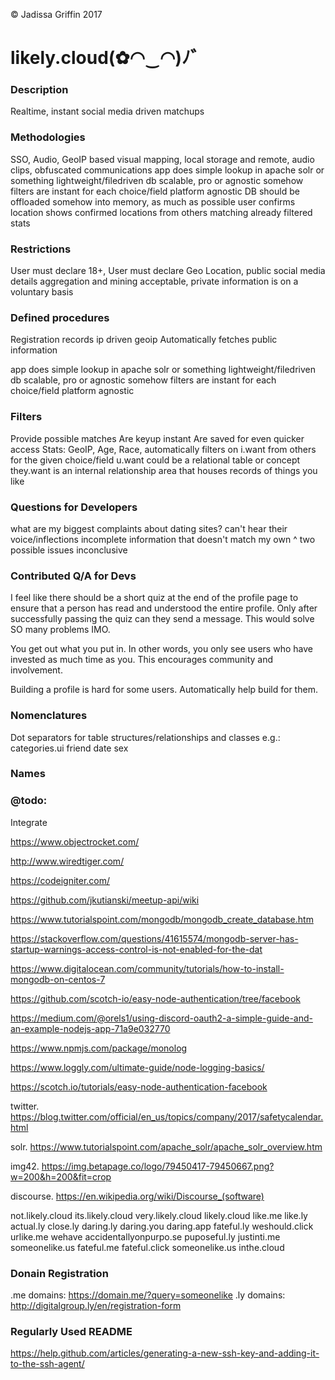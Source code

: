 &copy; Jadissa Griffin 2017
# likely.cloud(✿◠‿◠)ﾉ゛

### Description
Realtime, instant social media driven matchups

### Methodologies
SSO, Audio, GeoIP based visual mapping, local storage and remote, audio clips, obfuscated communications
app does simple lookup in apache solr or something lightweight/filedriven db
scalable, pro or agnostic somehow
filters are instant for each choice/field
platform agnostic
DB should be offloaded somehow into memory, as much as possible
user confirms location
shows confirmed locations from others matching already filtered stats

### Restrictions
User must declare 18+,
User must declare Geo Location, public social media details aggregation and mining acceptable, private information is on a voluntary basis

### Defined procedures
Registration records ip driven geoip
Automatically fetches public information

app does simple lookup in apache solr or something lightweight/filedriven db
scalable, pro or agnostic somehow
filters are instant for each choice/field
platform agnostic

### Filters
Provide possible  matches
Are keyup instant
Are saved for even quicker access
Stats: GeoIP, Age, Race, 
automatically filters on i.want from others for the given choice/field
u.want could be a relational table or concept
they.want is an internal relationship area that houses records of things you like

### Questions for Developers
what are my biggest complaints about dating sites?
can't hear their voice/inflections
incomplete information that doesn't match my own
^ two possible issues
inconclusive

### Contributed Q/A for Devs
I feel like there should be a short quiz at the end of the profile page to ensure that a person has read and understood the entire profile. Only after successfully passing the quiz can they send a message. This would solve SO many problems IMO.

You get out what you put in. In other words, you only see users who have invested as much time as you. This encourages community and involvement.

Building a profile is hard for some users. Automatically help build for them.

### Nomenclatures
Dot separators for table structures/relationships and classes e.g.:
categories.ui
friend
date
sex

### Names
### @todo: 
Integrate

https://www.objectrocket.com/

http://www.wiredtiger.com/

https://codeigniter.com/

https://github.com/jkutianski/meetup-api/wiki

https://www.tutorialspoint.com/mongodb/mongodb_create_database.htm

https://stackoverflow.com/questions/41615574/mongodb-server-has-startup-warnings-access-control-is-not-enabled-for-the-dat

https://www.digitalocean.com/community/tutorials/how-to-install-mongodb-on-centos-7

https://github.com/scotch-io/easy-node-authentication/tree/facebook

https://medium.com/@orels1/using-discord-oauth2-a-simple-guide-and-an-example-nodejs-app-71a9e032770

https://www.npmjs.com/package/monolog

https://www.loggly.com/ultimate-guide/node-logging-basics/

https://scotch.io/tutorials/easy-node-authentication-facebook

twitter. https://blog.twitter.com/official/en_us/topics/company/2017/safetycalendar.html

solr. https://www.tutorialspoint.com/apache_solr/apache_solr_overview.htm

img42. https://img.betapage.co/logo/79450417-79450667.png?w=200&h=200&fit=crop

discourse. https://en.wikipedia.org/wiki/Discourse_(software)

not.likely.cloud
its.likely.cloud
very.likely.cloud
likely.cloud
like.me
like.ly
actual.ly
close.ly
daring.ly
daring.you 
daring.app
fateful.ly
weshould.click
urlike.me
wehave
accidentallyonpurpo.se
puposeful.ly
justinti.me
someonelike.us
fateful.me
fateful.click
someonelike.us
inthe.cloud

### Donain Registration
.me domains: https://domain.me/?query=someonelike
.ly domains: http://digitalgroup.ly/en/registration-form

### Regularly Used README
https://help.github.com/articles/generating-a-new-ssh-key-and-adding-it-to-the-ssh-agent/
